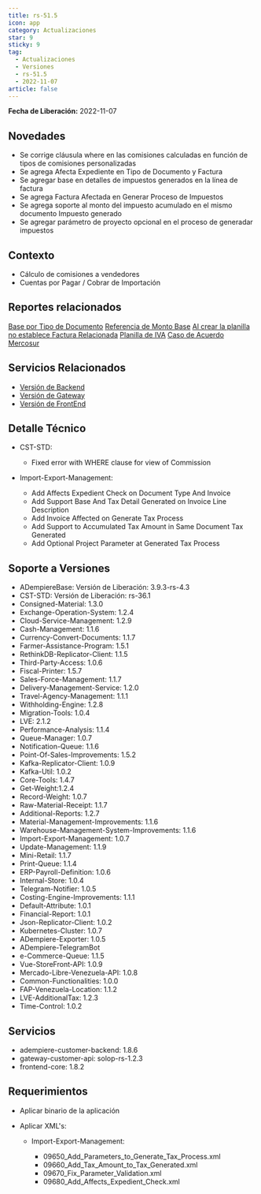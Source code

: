 ```yaml
---
title: rs-51.5
icon: app
category: Actualizaciones
star: 9
sticky: 9
tag:
  - Actualizaciones
  - Versiones
  - rs-51.5
  - 2022-11-07
article: false
---
```


**Fecha de Liberación:** 2022-11-07

## Novedades

- Se corrige cláusula where en las comisiones calculadas en función de tipos de comisiones personalizadas
- Se agrega Afecta Expediente en Tipo de Documento y Factura
- Se agregar base en detalles de impuestos generados en la línea de factura
- Se agrega Factura Afectada en Generar Proceso de Impuestos
- Se agrega soporte al monto del impuesto acumulado en el mismo documento Impuesto generado
- Se agregar parámetro de proyecto opcional en el proceso de generadar impuestos

## Contexto

- Cálculo de comisiones a vendedores
- Cuentas por Pagar / Cobrar de Importación

## Reportes relacionados

[Base por Tipo de Documento](https://github.com/erpcya/Control-ERPYA/issues/934)
[Referencia de Monto Base](https://github.com/erpcya/Control-ERPYA/issues/931)
[Al crear la planilla no establece Factura Relacionada](https://github.com/erpcya/Control-ERPYA/issues/927)
[Planilla de IVA](https://github.com/erpcya/Control-ERPYA/issues/930)
[Caso de Acuerdo Mercosur](https://github.com/erpcya/Control-ERPYA/issues/932)


## Servicios Relacionados

- [Versión de Backend]( https://github.com/erpcya/adempiere-customer-backend/releases/tag/rs-1.8.7)
- [Versión de Gateway](https://github.com/erpcya/gateway-customer-api/releases/tag/solop-rs-1.2.3)
- [Versión de FrontEnd](https://github.com/solop-develop/frontend-core/releases/tag/experimental-1.8.3)

## Detalle Técnico

- CST-STD:

  - Fixed error with WHERE clause for view of Commission

- Import-Export-Management:

  - Add Affects Expedient Check on Document Type And Invoice
  - Add Support Base And Tax Detail Generated on Invoice Line Description
  - Add Invoice Affected on Generate Tax Process
  - Add Support to Accumulated Tax Amount in Same Document Tax Generated
  - Add Optional Project Parameter at Generated Tax Process
  
## Soporte a Versiones

- ADempiereBase: Versión de Liberación: 3.9.3-rs-4.3
- CST-STD: Versión de Liberación: rs-36.1
- Consigned-Material: 1.3.0
- Exchange-Operation-System: 1.2.4
- Cloud-Service-Management: 1.2.9
- Cash-Management: 1.1.6
- Currency-Convert-Documents: 1.1.7
- Farmer-Assistance-Program: 1.5.1
- RethinkDB-Replicator-Client: 1.1.5
- Third-Party-Access: 1.0.6
- Fiscal-Printer: 1.5.7
- Sales-Force-Management: 1.1.7
- Delivery-Management-Service: 1.2.0
- Travel-Agency-Management: 1.1.1
- Withholding-Engine: 1.2.8
- Migration-Tools: 1.0.4
- LVE: 2.1.2
- Performance-Analysis: 1.1.4
- Queue-Manager: 1.0.7
- Notification-Queue: 1.1.6
- Point-Of-Sales-Improvements: 1.5.2
- Kafka-Replicator-Client: 1.0.9
- Kafka-Util: 1.0.2
- Core-Tools: 1.4.7
- Get-Weight:1.2.4
- Record-Weight: 1.0.7
- Raw-Material-Receipt: 1.1.7
- Additional-Reports: 1.2.7
- Material-Management-Improvements: 1.1.6
- Warehouse-Management-System-Improvements: 1.1.6
- Import-Export-Management: 1.0.7
- Update-Management: 1.1.9
- Mini-Retail: 1.1.7
- Print-Queue: 1.1.4
- ERP-Payroll-Definition: 1.0.6
- Internal-Store: 1.0.4
- Telegram-Notifier: 1.0.5
- Costing-Engine-Improvements: 1.1.1
- Default-Attribute: 1.0.1
- Financial-Report: 1.0.1
- Json-Replicator-Client: 1.0.2
- Kubernetes-Cluster: 1.0.7
- ADempiere-Exporter: 1.0.5
- ADempiere-TelegramBot
- e-Commerce-Queue: 1.1.5
- Vue-StoreFront-API: 1.0.9
- Mercado-Libre-Venezuela-API: 1.0.8
- Common-Functionalities: 1.0.0
- FAP-Venezuela-Location: 1.1.2
- LVE-AdditionalTax: 1.2.3
- Time-Control: 1.0.2

## Servicios

  - adempiere-customer-backend: 1.8.6
  - gateway-customer-api: solop-rs-1.2.3
  - frontend-core: 1.8.2

## Requerimientos

- Aplicar binario de la aplicación
- Aplicar XML's:

  - Import-Export-Management:

    - 09650_Add_Parameters_to_Generate_Tax_Process.xml
    - 09660_Add_Tax_Amount_to_Tax_Generated.xml
    - 09670_Fix_Parameter_Validation.xml
    - 09680_Add_Affects_Expedient_Check.xml
